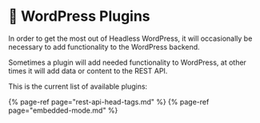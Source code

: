 # 🔌 WordPress Plugins

In order to get the most out of Headless WordPress, it will occasionally be necessary to add functionality to the WordPress backend.

Sometimes a plugin will add needed functionality to WordPress, at other times it will add data or content to the REST API.

This is the current list of available plugins:

{% page-ref page="rest-api-head-tags.md" %}
{% page-ref page="embedded-mode.md" %}
